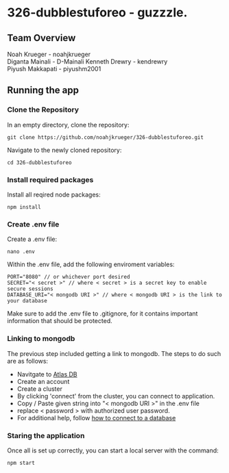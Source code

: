 # 326-dubblestuforeo - guzzzle.

## Team Overview  
Noah Krueger - noahjkrueger  
Diganta Mainali - D-Mainali
Kenneth Drewry - kendrewry  
Piyush Makkapati - piyushm2001

## Running the app

### Clone the Repository

In an empty directory, clone the repository:  

    git clone https://github.com/noahjkrueger/326-dubblestuforeo.git

Navigate to the newly cloned repository:  

    cd 326-dubblestuforeo

### Install required packages

Install all reqired node packages: 

    npm install

### Create .env file

Create a .env file:  

    nano .env

Within the .env file, add the following enviroment variables:  

    PORT="8080" // or whichever port desired
    SECRET="< secret >" // where < secret > is a secret key to enable secure sessions
    DATABASE_URI="< mongodb URI >" // where < mongodb URI > is the link to your database
Make sure to add the .env file to .gitignore, for it contains important information that should be protected.

### Linking to mongodb

The previous step included getting a link to mongodb. The steps to do such are as follows:  
- Navitgate to [Atlas DB](https://www.mongodb.com/atlas/database)
- Create an account
- Create a cluster
- By clicking 'connect' from the cluster, you can connect to application.
- Copy / Paste given string into "< mongodb URI >" in the .env file
- replace < password > with authorized user password.
- For additional help, follow [how to connect to a database](https://www.mongodb.com/docs/atlas/connect-to-database-deployment/)

### Staring the application

Once all is set up correctly, you can start a local server with the command:  

    npm start